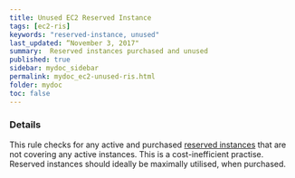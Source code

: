 ```yaml
---
title: Unused EC2 Reserved Instance
tags: [ec2-ris]
keywords: "reserved-instance, unused"
last_updated: “November 3, 2017"
summary:  Reserved instances purchased and unused
published: true
sidebar: mydoc_sidebar
permalink: mydoc_ec2-unused-ris.html
folder: mydoc
toc: false
---
```


### Details  
This rule checks for any active and purchased [reserved instances](http://docs.aws.amazon.com/AWSEC2/latest/UserGuide/ec2-reserved-instances.html) that are not covering any active instances. This is a cost-inefficient practise. Reserved instances should ideally be maximally utilised, when purchased. 
